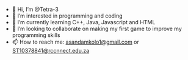 - 👋 Hi, I’m @Tetra-3
- 👀 I’m interested in programming and coding
- 🌱 I’m currently learning C++, Java, Javascript and HTML
- 💞️ I’m looking to collaborate on making my first game to improve my programming skills
- 📫 How to reach me: asandamkolo1@gmail.com or ST10378841@rccnnect.edu.za


<!---
Tetra-3/Tetra-3 is a ✨ special ✨ repository because its `README.md` (this file) appears on your GitHub profile.
You can click the Preview link to take a look at your changes.
--->
